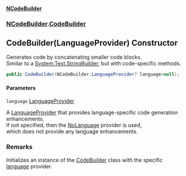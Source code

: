 #### [NCodeBuilder](index.md 'index')
### [NCodeBuilder](NCodeBuilder.md 'NCodeBuilder').[CodeBuilder](NCodeBuilder.CodeBuilder.md 'NCodeBuilder.CodeBuilder')

## CodeBuilder(LanguageProvider) Constructor

Generates code by concatenating smaller code blocks.  
Similar to a [System.Text.StringBuilder](https://docs.microsoft.com/en-us/dotnet/api/System.Text.StringBuilder 'System.Text.StringBuilder'), but with code-specific methods.

```csharp
public CodeBuilder(NCodeBuilder.LanguageProvider? language=null);
```
#### Parameters

<a name='NCodeBuilder.CodeBuilder.CodeBuilder(NCodeBuilder.LanguageProvider).language'></a>

`language` [LanguageProvider](NCodeBuilder.LanguageProvider.md 'NCodeBuilder.LanguageProvider')

A [LanguageProvider](NCodeBuilder.LanguageProvider.md 'NCodeBuilder.LanguageProvider') that provides language-specific code generation  
enhancements.  
If not specified, then the [NoLanguage](NCodeBuilder.LanguageProvider.NoLanguage.md 'NCodeBuilder.LanguageProvider.NoLanguage') provider is used,  
which does not provide any language enhancements.

### Remarks
Initializes an instance of the [CodeBuilder](NCodeBuilder.CodeBuilder.md 'NCodeBuilder.CodeBuilder') class with the specific  
[language](NCodeBuilder.CodeBuilder.CodeBuilder(NCodeBuilder.LanguageProvider).md#NCodeBuilder.CodeBuilder.CodeBuilder(NCodeBuilder.LanguageProvider).language 'NCodeBuilder.CodeBuilder.CodeBuilder(NCodeBuilder.LanguageProvider).language') provider.